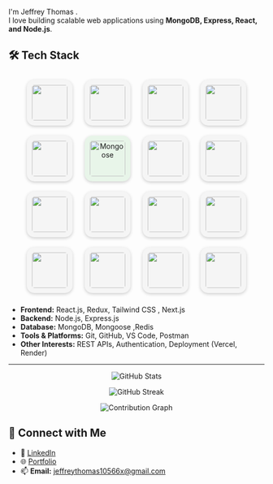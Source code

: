 I'm Jeffrey Thomas .  
I love building scalable web applications using **MongoDB, Express, React, and Node.js**.  

## 🛠 Tech Stack

<p align="center">
  <!-- Java -->
  <img src="https://skillicons.dev/icons?i=java" width="70" height="70" style="border-radius:15px; margin:10px; padding:10px; background:#f5f5f5; box-shadow:0 2px 6px rgba(0,0,0,0.2); transition: transform 0.2s;" onmouseover="this.style.transform='scale(1.1)'" onmouseout="this.style.transform='scale(1)'" />
  <!-- JavaScript -->
  <img src="https://skillicons.dev/icons?i=javascript" width="70" height="70" style="border-radius:15px; margin:10px; padding:10px; background:#f5f5f5; box-shadow:0 2px 6px rgba(0,0,0,0.2); transition: transform 0.2s;" onmouseover="this.style.transform='scale(1.1)'" onmouseout="this.style.transform='scale(1)'" />
  <!-- Python -->
  <img src="https://skillicons.dev/icons?i=python" width="70" height="70" style="border-radius:15px; margin:10px; padding:10px; background:#f5f5f5; box-shadow:0 2px 6px rgba(0,0,0,0.2); transition: transform 0.2s;" onmouseover="this.style.transform='scale(1.1)'" onmouseout="this.style.transform='scale(1)'" />
  <!-- TypeScript -->
  <img src="https://skillicons.dev/icons?i=typescript" width="70" height="70" style="border-radius:15px; margin:10px; padding:10px; background:#f5f5f5; box-shadow:0 2px 6px rgba(0,0,0,0.2); transition: transform 0.2s;" onmouseover="this.style.transform='scale(1.1)'" onmouseout="this.style.transform='scale(1)'" />
  <!-- MongoDB -->
  <img src="https://skillicons.dev/icons?i=mongodb" width="70" height="70" style="border-radius:15px; margin:10px; padding:10px; background:#f5f5f5; box-shadow:0 2px 6px rgba(0,0,0,0.2); transition: transform 0.2s;" onmouseover="this.style.transform='scale(1.1)'" onmouseout="this.style.transform='scale(1)'" />
  <!-- Mongoose -->
  <img src="https://skillicons.dev/icons?i=mongodb" width="70" height="70" alt="Mongoose" style="border-radius:15px; margin:10px; padding:10px; background:#e8f5e9; box-shadow:0 2px 6px rgba(0,0,0,0.2); transition: transform 0.2s;" onmouseover="this.style.transform='scale(1.1)'" onmouseout="this.style.transform='scale(1)'" />
  <!-- Redux -->
  <img src="https://skillicons.dev/icons?i=redux" width="70" height="70" style="border-radius:15px; margin:10px; padding:10px; background:#f5f5f5; box-shadow:0 2px 6px rgba(0,0,0,0.2); transition: transform 0.2s;" onmouseover="this.style.transform='scale(1.1)'" onmouseout="this.style.transform='scale(1)'" />
  <!-- Redis -->
  <img src="https://skillicons.dev/icons?i=redis" width="70" height="70" style="border-radius:15px; margin:10px; padding:10px; background:#f5f5f5; box-shadow:0 2px 6px rgba(0,0,0,0.2); transition: transform 0.2s;" onmouseover="this.style.transform='scale(1.1)'" onmouseout="this.style.transform='scale(1)'" />
  <!-- Docker -->
  <img src="https://skillicons.dev/icons?i=docker" width="70" height="70" style="border-radius:15px; margin:10px; padding:10px; background:#f5f5f5; box-shadow:0 2px 6px rgba(0,0,0,0.2); transition: transform 0.2s;" onmouseover="this.style.transform='scale(1.1)'" onmouseout="this.style.transform='scale(1)'" />
  <!-- React -->
  <img src="https://skillicons.dev/icons?i=react" width="70" height="70" style="border-radius:15px; margin:10px; padding:10px; background:#f5f5f5; box-shadow:0 2px 6px rgba(0,0,0,0.2); transition: transform 0.2s;" onmouseover="this.style.transform='scale(1.1)'" onmouseout="this.style.transform='scale(1)'" />
  <!-- Node.js -->
  <img src="https://skillicons.dev/icons?i=nodejs" width="70" height="70" style="border-radius:15px; margin:10px; padding:10px; background:#f5f5f5; box-shadow:0 2px 6px rgba(0,0,0,0.2); transition: transform 0.2s;" onmouseover="this.style.transform='scale(1.1)'" onmouseout="this.style.transform='scale(1)'" />
  <!-- Express -->
  <img src="https://skillicons.dev/icons?i=express" width="70" height="70" style="border-radius:15px; margin:10px; padding:10px; background:#f5f5f5; box-shadow:0 2px 6px rgba(0,0,0,0.2); transition: transform 0.2s;" onmouseover="this.style.transform='scale(1.1)'" onmouseout="this.style.transform='scale(1)'" />
  <!-- Next.js -->
  <img src="https://skillicons.dev/icons?i=nextjs" width="70" height="70" style="border-radius:15px; margin:10px; padding:10px; background:#f5f5f5; box-shadow:0 2px 6px rgba(0,0,0,0.2); transition: transform 0.2s;" onmouseover="this.style.transform='scale(1.1)'" onmouseout="this.style.transform='scale(1)'" />
  <!-- MySQL -->
  <img src="https://skillicons.dev/icons?i=mysql" width="70" height="70" style="border-radius:15px; margin:10px; padding:10px; background:#f5f5f5; box-shadow:0 2px 6px rgba(0,0,0,0.2); transition: transform 0.2s;" onmouseover="this.style.transform='scale(1.1)'" onmouseout="this.style.transform='scale(1)'" />
  <!-- Git -->
  <img src="https://skillicons.dev/icons?i=git" width="70" height="70" style="border-radius:15px; margin:10px; padding:10px; background:#f5f5f5; box-shadow:0 2px 6px rgba(0,0,0,0.2); transition: transform 0.2s;" onmouseover="this.style.transform='scale(1.1)'" onmouseout="this.style.transform='scale(1)'" />
  <!-- Firebase -->
  <img src="https://skillicons.dev/icons?i=firebase" width="70" height="70" style="border-radius:15px; margin:10px; padding:10px; background:#f5f5f5; box-shadow:0 2px 6px rgba(0,0,0,0.2); transition: transform 0.2s;" onmouseover="this.style.transform='scale(1.1)'" onmouseout="this.style.transform='scale(1)'" />
</p>


- **Frontend:** React.js, Redux, Tailwind CSS , Next.js
- **Backend:** Node.js, Express.js  
- **Database:** MongoDB, Mongoose ,Redis  
- **Tools & Platforms:** Git, GitHub, VS Code, Postman  
- **Other Interests:** REST APIs, Authentication, Deployment (Vercel, Render)  

---


<p align="center">
  <img src="https://github-readme-stats.vercel.app/api?username=Jeffrey-Thomass&show_icons=true&theme=radical" alt="GitHub Stats" />
</p>


<p align="center">
  <img src="https://github-readme-streak-stats.herokuapp.com?user=Jeffrey-Thomass&theme=tokyonight&hide_border=true" alt="GitHub Streak" />
</p>

<p align="center">
  <img src="https://github-readme-activity-graph.vercel.app/graph?username=Jeffrey-Thomass&theme=react-dark" alt="Contribution Graph" />
</p>



## 🤝 Connect with Me
- 💼 [LinkedIn]([https://www.linkedin.com/in/your-linkedin](https://www.linkedin.com/in/jeffrey-thomas-49000826b/))  
- 🌐 [Portfolio](https://your-portfolio-link.com)  
- 📫 **Email:** jeffreythomas10566x@gmail.com  





